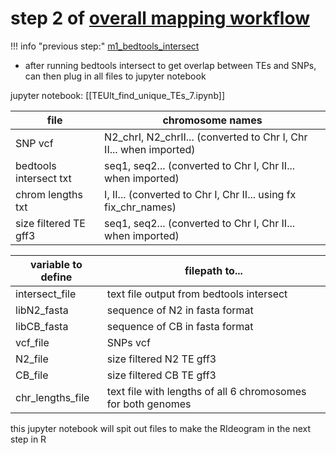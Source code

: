 # step 2 of [overall mapping workflow](m0_overall_mapping_workflow.md)
!!! info "previous step:"
    [m1_bedtools_intersect](m1_bedtools_intersect.md)

- after running bedtools intersect to get overlap between TEs and SNPs, can then plug in all files to jupyter notebook

jupyter notebook: [[TEUlt_find_unique_TEs_7.ipynb]]


file | chromosome names
--- | ---
SNP vcf | N2_chrI, N2_chrII... (converted to Chr I, Chr II... when imported)
bedtools intersect txt | seq1, seq2... (converted to Chr I, Chr II... when imported)
chrom lengths txt | I, II... (converted to Chr I, Chr II... using fx fix_chr_names)
size filtered TE gff3 | seq1, seq2... (converted to Chr I, Chr II... when imported)



variable to define | filepath to...
--- | ---
intersect_file | text file output from bedtools intersect
libN2_fasta | sequence of N2 in fasta format
libCB_fasta | sequence of CB in fasta format
vcf_file | SNPs vcf
N2_file | size filtered N2 TE gff3
CB_file | size filtered CB TE gff3
chr_lengths_file | text file with lengths of all 6 chromosomes for both genomes

this jupyter notebook will spit out files to make the RIdeogram in the next step in R